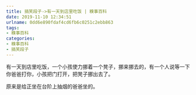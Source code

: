 ```yaml
---
title: 搞笑段子->有一天到店里吃饭 | 糗事百科
date: 2019-11-10 12:34:51
urlname: 0dd6e890fdaf4cd6fb6c0251c2ebb863
tags: 
- 糗事百科
categories:
- 糗事百科
- 搞笑段子
---
```

有一天到店里吃饭，一个小孩使力挪着一个凳子，挪来挪去的，有一个人说等一下你爸爸打你，小孩把门打开，把凳子挪出去了。

原来是给正坐在台阶上抽烟的爸爸坐的。


